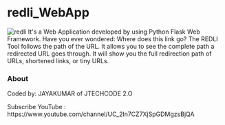 # redli_WebApp
![redli](https://user-images.githubusercontent.com/44950097/120939160-3ff24180-c734-11eb-87e8-f6b12e51afd6.JPG)
It's a Web Application developed by using Python Flask Web Framework.
Have you ever wondered: Where does this link go? The REDLI Tool follows the path of the URL. It allows you to see the complete path a redirected URL goes through. It will show you the full redirection path of URLs, shortened links, or tiny URLs.
### About
<p>Coded by: JAYAKUMAR of JTECHCODE 2.O</p>
<p>Subscribe YouTube : https://www.youtube.com/channel/UC_2ln7CZ7XjSpGDMgzsBjQA</p>
